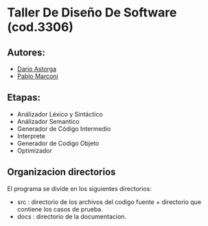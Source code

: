 Taller De Diseño De Software (cod.3306)
=======================================

Autores: 
------------------------
* [Dario Astorga](https://github.com/dastorga) 
* [Pablo Marconi](https://github.com/pmarconi) 

Etapas: 
------------------------
* Análizador Léxico y Sintáctico 
* Análizador Semantico 
* Generador de Código Intermedio
* Interprete
* Generador de Codigo Objeto
* Optimizador

Organizacion directorios
------------------------
El programa se divide en los siguientes directorios:
* src : directorio de los archivos del codigo fuente + directorio que contiene los casos de prueba.
* docs : directorio de la documentacion.
